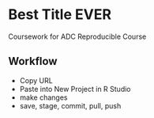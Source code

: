 # Best Title EVER
Coursework for ADC Reproducible Course

## Workflow
- Copy URL
- Paste into New Project in R Studio
- make changes
- save, stage, commit, pull, push